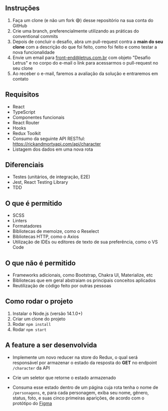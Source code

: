 ## Instruções

1. Faça um clone (e não um fork 😅) desse repositório na sua conta do GitHub
2. Crie uma branch, preferencialmente utilizando as práticas do conventional commits
3. Depois de concluir o desafio, abra um pull-request contra a **main do seu clone** com a descrição do que foi feito, como foi feito e como testar a nova funcionalidade
4. Envie um email para [front-end@letrus.com.br](mailto:front-end@letrus.com.br?subject=Desafio%20Letrus) com objeto "Desafio Letrus" e no corpo do e-mail o link para acessarmos o pull-request no seu clone
5. Ao receber o e-mail, faremos a avaliação da solução e entraremos em contato

## Requisitos

- React
- TypeScript
- Componentes funcionais
- React Router
- Hooks
- Redux Toolkit
- Consumo da seguinte API RESTful: https://rickandmortyapi.com/api/character
- Listagem dos dados em uma nova rota

## Diferenciais

- Testes (unitários, de integração, E2E)
- Jest, React Testing Library
- TDD

## O que é permitido

- SCSS
- Linters
- Formatadores
- Bibliotecas de memoize, como o Reselect
- Bibliotecas HTTP, como o Axios
- Utilização de IDEs ou editores de texto de sua preferência, como o VS Code

## O que não é permitido

- Frameworks adicionais, como Bootstrap, Chakra UI, Materialize, etc
- Bibliotecas que em geral abstraiam os principais conceitos aplicados
- Reutilização de código feito por outras pessoas

## Como rodar o projeto

1. Instalar o Node.js (versão 14.1.0+)
2. Criar um clone do projeto
3. Rodar `npm install`
4. Rodar `npm start`

## A feature a ser desenvolvida

- Implemente um novo reducer na store do Redux, o qual será responsável por armazenar o estado da resposta do **GET** no endpoint `/character` da API

- Crie um seletor que retorne o estado armazenado

- Consuma esse estado dentro de um página cuja rota tenha o nome de `/personagens`, e, para cada personagem, exiba seu nome, gênero, status, foto, e suas cinco primeiras aparições, de acordo com o protótipo do [Figma](https://www.figma.com/file/OlZtpmS4v7IgTTq93XJpyX/Untitled?node-id=6%3A154)
